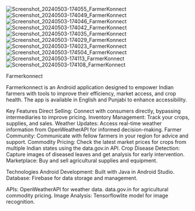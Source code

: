 

![Screenshot_20240503-174055_FarmerKonnect](https://github.com/shandil663/FarmerKonnect/assets/137873370/287240e0-8f57-4003-9bd0-07543a035f4f)
![Screenshot_20240503-174049_FarmerKonnect](https://github.com/shandil663/FarmerKonnect/assets/137873370/dbe35681-0125-4c59-938c-dae4b21c98bf)
![Screenshot_20240503-174046_FarmerKonnect](https://github.com/shandil663/FarmerKonnect/assets/137873370/6604a513-1e54-4d8c-b73d-df236addf959)
![Screenshot_20240503-174042_FarmerKonnect](https://github.com/shandil663/FarmerKonnect/assets/137873370/c4aa904a-0197-4ca7-aad1-489f196ce8e9)
![Screenshot_20240503-174035_FarmerKonnect](https://github.com/shandil663/FarmerKonnect/assets/137873370/0f0924cf-ae8b-4dab-b8a7-744b59f5f2a6)
![Screenshot_20240503-174029_FarmerKonnect](https://github.com/shandil663/FarmerKonnect/assets/137873370/96285ac4-23d1-49b8-8c6c-1ae0c60333c1)
![Screenshot_20240503-174023_FarmerKonnect](https://github.com/shandil663/FarmerKonnect/assets/137873370/69c7bfc1-5d39-42bc-8072-9150469e8d4d)
![Screenshot_20240503-174504_FarmerKonnect](https://github.com/shandil663/FarmerKonnect/assets/137873370/b1904846-65c1-4462-afbd-78d9530c1a25)
![Screenshot_20240503-174113_FarmerKonnect](https://github.com/shandil663/FarmerKonnect/assets/137873370/71f48981-c3ae-47ad-a1ee-060901a7da0a)
![Screenshot_20240503-174108_FarmerKonnect](https://github.com/shandil663/FarmerKonnect/assets/137873370/44584c99-626f-454f-a02c-034c42349a07)

Farmerkonnect

Farmerkonnect is an Android application designed to empower Indian farmers with tools to improve their efficiency, market access, and crop health. The app is available in English and Punjabi to enhance accessibility.

Key Features
Direct Selling: Connect with consumers directly, bypassing intermediaries to improve pricing.
Inventory Management: Track your crops, supplies, and sales.
Weather Updates: Access real-time weather information from OpenWeatherAPI for informed decision-making.
Farmer Community: Communicate with fellow farmers in your region for advice and support.
Commodity Pricing: Check the latest market prices for crops from multiple Indian states using the data.gov.in API.
Crop Disease Detection: Capture images of diseased leaves and get analysis for early intervention.
Marketplace: Buy and sell agricultural supplies and equipment.

Technologies
Android Development: Built with Java in Android Studio.
Database: Firebase for data storage and management.

APIs:
OpenWeatherAPI for weather data.
data.gov.in for agricultural commodity pricing.
Image Analysis: Tensorflowlite model for image recognition.
